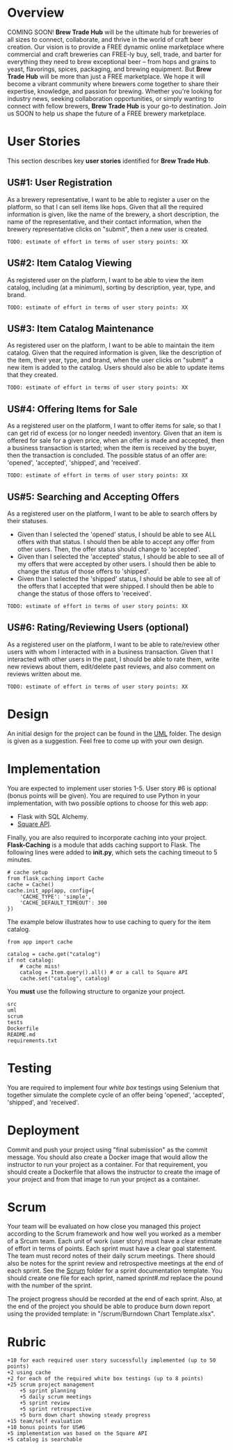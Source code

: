 # Overview 

COMING SOON! **Brew Trade Hub** will be the ultimate hub for breweries of all sizes to connect, collaborate, and thrive in the world of craft beer creation. Our vision is to provide a FREE dynamic online marketplace where commercial and craft breweries can FREE-ly buy, sell, trade, and barter for everything they need to brew exceptional beer – from hops and grains to yeast, flavorings, spices, packaging, and brewing equipment. But **Brew Trade Hub** will be more than just a FREE marketplace. We hope it will become a vibrant community where brewers come together to share their expertise, knowledge, and passion for brewing. Whether you're looking for industry news, seeking collaboration opportunities, or simply wanting to connect with fellow brewers, **Brew Trade Hub** is your go-to destination. Join us SOON to help us shape the future of a FREE brewery marketplace.

# User Stories 

This section describes key **user stories** identified for **Brew Trade Hub**. 

## US#1: User Registration

As a brewery representative, I want to be able to register a user on the platform, so that I can sell items like hops. Given that all the required information is given, like the name of the brewery, a short description, the name of the representative, and their contact information, when the brewery representative clicks on "submit", then a new user is created. 

```
TODO: estimate of effort in terms of user story points: XX
```

## US#2: Item Catalog Viewing

As registered user on the platform, I want to be able to view the item catalog, including (at a minimum), sorting by description, year, type, and brand. 

```
TODO: estimate of effort in terms of user story points: XX
```

## US#3: Item Catalog Maintenance

As registered user on the platform, I want to be able to maintain the item catalog. Given that the required information is given, like the description of the item, their year, type, and brand, when the user clicks on "submit" a new item is added to the catalog. Users should also be able to update items that they created.

```
TODO: estimate of effort in terms of user story points: XX
```

## US#4: Offering Items for Sale

As a registered user on the platform, I want to offer items for sale, so that I can get rid of excess (or no longer needed) inventory. Given that an item is offered for sale for a given price, when an offer is made and accepted, then a business transaction is started; when the item is received by the buyer, then the transaction is concluded. The possible status of an offer are: 'opened', 'accepted', 'shipped', and 'received'.

```
TODO: estimate of effort in terms of user story points: XX
```

## US#5: Searching and Accepting Offers

As a registered user on the platform, I want to be able to search offers by their statuses. 
* Given than I selected the 'opened' status, I should be able to see ALL offers with that status. I should then be able to accept any offer from other users. Then, the offer status should change to 'accepted'.
* Given than I selected the 'accepted' status, I should be able to see all of
my offers that were accepted by other users. I should then be able to change the status of those offers to 'shipped'. 
* Given than I selected the 'shipped' status, I should be able to see all of
the offers that I accepted that were shipped. I should then be able to change the status of those offers to 'received'. 

```
TODO: estimate of effort in terms of user story points: XX
```

## US#6: Rating/Reviewing Users (optional)

As a registered user on the platform, I want to be able to rate/review other users with whom I interacted with in a business transaction. Given that I interacted with other users in the past, I should be able to rate them, write new reviews about them, edit/delete past reviews, and also comment on reviews written about me.

```
TODO: estimate of effort in terms of user story points: XX
```

# Design 

An initial design for the project can be found in the [UML](/uml) folder. The design is given as a suggestion. Feel free to come up with your own design.  

# Implementation 

You are expected to implement user stories 1-5. User story #6 is optional (bonus points will be given). You are required to use Python in your implementation, with two possible options to choose for this web app: 

* Flask with SQL Alchemy. 
* [Square API](https://developer.squareup.com/reference/square). 

Finally, you are also required to incorporate caching into your project. **Flask-Caching** is a module that adds caching support to Flask. The following lines were added to **__init__.py**, which sets the caching timeout to 5 minutes. 

```
# cache setup
from flask_caching import Cache
cache = Cache()
cache.init_app(app, config={
    'CACHE_TYPE': 'simple',
    'CACHE_DEFAULT_TIMEOUT': 300
})
```

The example below illustrates how to use caching to query for the item catalog. 

```
from app import cache

catalog = cache.get("catalog")
if not catalog: 
    # cache miss!
    catalog = Item.query().all() # or a call to Square API
    cache.set("catalog", catalog)
```

You **must** use the following structure to organize your project. 

```
src
uml
scrum
tests
Dockerfile
README.md
requirements.txt
```

# Testing 

You are required to implement four *white box* testings using Selenium that together simulate the complete cycle of an offer being 'opened', 'accepted', 'shipped', and 'received'. 

# Deployment 

Commit and push your project using "final submission" as the commit message. You should also create a Docker image that would allow the instructor to run your project as a container. For that requirement, you should create a Dockerfile that allows the instructor to create the image of your project and from that image to run your project as a container. 

# Scrum 

Your team will be evaluated on how close you managed this project according to the Scrum framework and how well you worked as a member of a Srcum team. Each unit of work (user story) must have a clear estimate of effort in terms of points. Each sprint must have a clear goal statement. The team must record notes of their daily scrum meetings. There should also be notes for the sprint review and retrospective meetings at the end of each sprint. See the [Scrum](/scrum) folder for a sprint documentation template. You should create one file for each sprint, named *sprint#.md* replace the pound with the number of the sprint. 

The project progress should be recorded at the end of each sprint. Also, at the end of the project you should be able to produce burn down report using the provided template: in "/scrum/Burndown Chart Template.xlsx". 

# Rubric 

```
+10 for each required user story successfully implemented (up to 50 points)
+2 using cache 
+2 for each of the required white box testings (up to 8 points)
+25 scrum project management
    +5 sprint planning 
    +5 daily scrum meetings 
    +5 sprint review 
    +5 sprint retrospective
    +5 burn down chart showing steady progress
+15 team/self evaluation
+10 bonus points for US#6
+5 implementation was based on the Square API
+5 catalog is searchable
```
